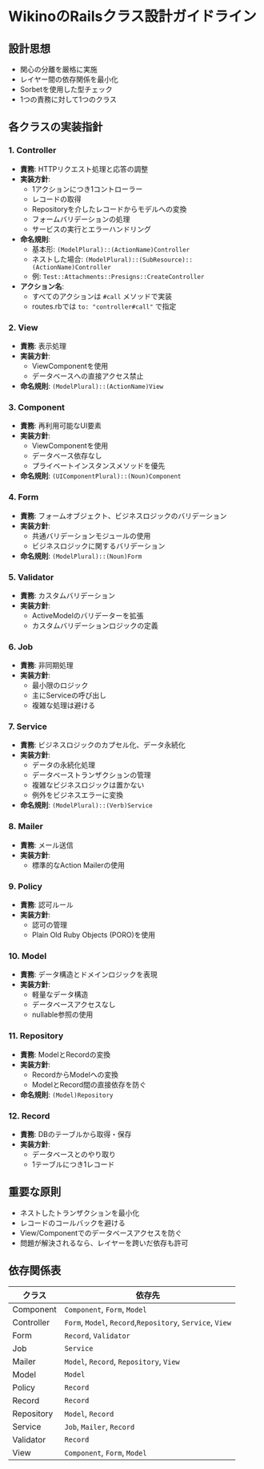 # WikinoのRailsクラス設計ガイドライン

## 設計思想

- 関心の分離を厳格に実施
- レイヤー間の依存関係を最小化
- Sorbetを使用した型チェック
- 1つの責務に対して1つのクラス

## 各クラスの実装指針

### 1. Controller

- **責務**: HTTPリクエスト処理と応答の調整
- **実装方針**:
  - 1アクションにつき1コントローラー
  - レコードの取得
  - Repositoryを介したレコードからモデルへの変換
  - フォームバリデーションの処理
  - サービスの実行とエラーハンドリング
- **命名規則**: 
  - 基本形: `(ModelPlural)::(ActionName)Controller`
  - ネストした場合: `(ModelPlural)::(SubResource)::(ActionName)Controller`
  - 例: `Test::Attachments::Presigns::CreateController`
- **アクション名**: 
  - すべてのアクションは `#call` メソッドで実装
  - routes.rbでは `to: "controller#call"` で指定

### 2. View

- **責務**: 表示処理
- **実装方針**:
  - ViewComponentを使用
  - データベースへの直接アクセス禁止
- **命名規則**: `(ModelPlural)::(ActionName)View`

### 3. Component

- **責務**: 再利用可能なUI要素
- **実装方針**:
  - ViewComponentを使用
  - データベース依存なし
  - プライベートインスタンスメソッドを優先
- **命名規則**: `(UIComponentPlural)::(Noun)Component`

### 4. Form

- **責務**: フォームオブジェクト、ビジネスロジックのバリデーション
- **実装方針**:
  - 共通バリデーションモジュールの使用
  - ビジネスロジックに関するバリデーション
- **命名規則**: `(ModelPlural)::(Noun)Form`

### 5. Validator

- **責務**: カスタムバリデーション
- **実装方針**:
  - ActiveModelのバリデーターを拡張
  - カスタムバリデーションロジックの定義

### 6. Job

- **責務**: 非同期処理
- **実装方針**:
  - 最小限のロジック
  - 主にServiceの呼び出し
  - 複雑な処理は避ける

### 7. Service

- **責務**: ビジネスロジックのカプセル化、データ永続化
- **実装方針**:
  - データの永続化処理
  - データベーストランザクションの管理
  - 複雑なビジネスロジックは置かない
  - 例外をビジネスエラーに変換
- **命名規則**: `(ModelPlural)::(Verb)Service`

### 8. Mailer

- **責務**: メール送信
- **実装方針**:
  - 標準的なAction Mailerの使用

### 9. Policy

- **責務**: 認可ルール
- **実装方針**:
  - 認可の管理
  - Plain Old Ruby Objects (PORO)を使用

### 10. Model

- **責務**: データ構造とドメインロジックを表現
- **実装方針**:
  - 軽量なデータ構造
  - データベースアクセスなし
  - nullable参照の使用

### 11. Repository

- **責務**: ModelとRecordの変換
- **実装方針**:
  - RecordからModelへの変換
  - ModelとRecord間の直接依存を防ぐ
- **命名規則**: `(Model)Repository`

### 12. Record

- **責務**: DBのテーブルから取得・保存
- **実装方針**:
  - データベースとのやり取り
  - 1テーブルにつき1レコード

## 重要な原則

- ネストしたトランザクションを最小化
- レコードのコールバックを避ける
- View/Componentでのデータベースアクセスを防ぐ
- 問題が解決されるなら、レイヤーを跨いだ依存も許可

## 依存関係表

| クラス     | 依存先                                                    |
| ---------- | --------------------------------------------------------- |
| Component  | `Component`, `Form`, `Model`                              |
| Controller | `Form`, `Model`, `Record`,`Repository`, `Service`, `View` |
| Form       | `Record`, `Validator`                                     |
| Job        | `Service`                                                 |
| Mailer     | `Model`, `Record`, `Repository`, `View`                   |
| Model      | `Model`                                                   |
| Policy     | `Record`                                                  |
| Record     | `Record`                                                  |
| Repository | `Model`, `Record`                                         |
| Service    | `Job`, `Mailer`, `Record`                                 |
| Validator  | `Record`                                                  |
| View       | `Component`, `Form`, `Model`                              |